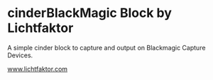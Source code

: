 cinderBlackMagic Block by Lichtfaktor 
================

A simple cinder block to capture and output on Blackmagic Capture Devices.

www.lichtfaktor.com
